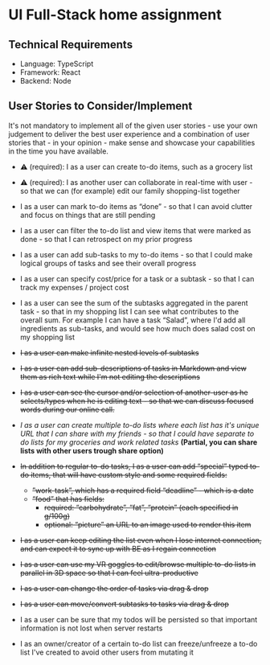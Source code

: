# UI Full-Stack home assignment

## Technical Requirements

- Language: TypeScript
- Framework: React
- Backend: Node

## User Stories to Consider/Implement

It's not mandatory to implement all of the given user stories - use your own judgement to deliver
the best user experience and a combination of user stories that - in your opinion - make sense
and showcase your capabilities in the time you have available.

- ⚠️ (required): I as a user can create to-do items, such as a grocery list
- ⚠️ (required): I as another user can collaborate in real-time with user - so that we can
  (for example) edit our family shopping-list together
- I as a user can mark to-do items as “done” - so that I can avoid clutter and focus on
  things that are still pending
- I as a user can filter the to-do list and view items that were marked as done - so that I
  can retrospect on my prior progress
- I as a user can add sub-tasks to my to-do items - so that I could make logical groups of
  tasks and see their overall progress
- I as a user can specify cost/price for a task or a subtask - so that I can track my
  expenses / project cost
- I as a user can see the sum of the subtasks aggregated in the parent task - so that in my
  shopping list I can see what contributes to the overall sum. For example I can have a
  task “Salad”, where I'd add all ingredients as sub-tasks, and would see how much does
  salad cost on my shopping list
- <s> I as a user can make infinite nested levels of subtasks </s>
- <s> I as a user can add sub-descriptions of tasks in Markdown and view them as rich text
  while I'm not editing the descriptions </s>
- <s> I as a user can see the cursor and/or selection of another-user as he selects/types when
  he is editing text - so that we can discuss focused words during our online call. </s>
- _I as a user can create multiple to-do lists where each list has it's unique URL that I can
  share with my friends - so that I could have separate to do lists for my groceries and
  work related tasks_ **(Partial, you can share lists with other users trough share option)**
- <s> In addition to regular to-do tasks, I as a user can add “special” typed to-do items, that will
  have custom style and some required fields: </s>

  - <s> ”work-task”, which has a required field “deadline” - which is a date </s>
  - <s> “food” that has fields: </s>
    - <s> required: “carbohydrate”, “fat”, “protein” (each specified in g/100g) </s>
    - <s> optional: “picture” an URL to an image used to render this item </s>

- <s> I as a user can keep editing the list even when I lose internet connection, and can expect
  it to sync up with BE as I regain connection </s>
- <s> I as a user can use my VR goggles to edit/browse multiple to-do lists in parallel in 3D
  space so that I can feel ultra-productive </s>
- <s> I as a user can change the order of tasks via drag & drop </s>
- <s> I as a user can move/convert subtasks to tasks via drag & drop </s>
- I as a user can be sure that my todos will be persisted so that important information is
  not lost when server restarts
- I as an owner/creator of a certain to-do list can freeze/unfreeze a to-do list I've created to
  avoid other users from mutating it
